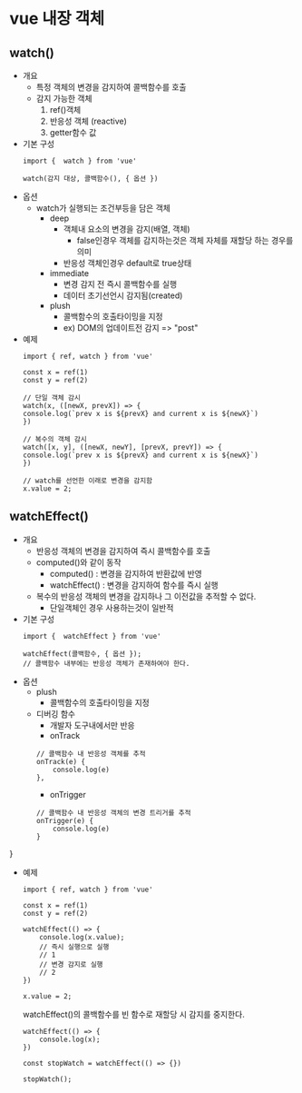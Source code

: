 # vue 내장 객체

## watch()
- 개요
    - 특정 객체의 변경을 감지하여 콜백함수를 호출
    - 감지 가능한 객체
        1. ref()객체
        2. 반응성 객체 (reactive)
        3. getter함수 값
- 기본 구성
    ```
    import {  watch } from 'vue'

    watch(감지 대상, 콜백함수(), { 옵션 })
    ```
- 옵션
    - watch가 실행되는 조건부등을 담은 객체
        - deep
            - 객체내 요소의 변경을 감지(배열, 객체)
                - false인경우 객체를 감지하는것은 객체 자체를 재할당 하는 경우를 의미
            - 반응성 객체인경우 default로 true상태
        - immediate
            - 변경 감지 전 즉시 콜백함수를 실행
            - 데이터 초기선언시 감지됨(created)
        - plush
            - 콜백함수의 호출타이밍을 지정
            - ex) DOM의 업데이트전 감지 => "post"
- 예제
    ```
    import { ref, watch } from 'vue'

    const x = ref(1)
    const y = ref(2)

    // 단일 객체 감시
    watch(x, ([newX, prevX]) => {
    console.log(`prev x is ${prevX} and current x is ${newX}`)
    })

    // 복수의 객체 감시
    watch([x, y], ([newX, newY], [prevX, prevY]) => {
    console.log(`prev x is ${prevX} and current x is ${newX}`)
    })

    // watch를 선언한 이래로 변경을 감지함
    x.value = 2;
    ```


## watchEffect()
- 개요
    - 반응성 객체의 변경을 감지하여 즉시 콜백함수를 호출
    - computed()와 같이 동작
        - computed() : 변경을 감지하여 반환값에 반영
        - watchEffect() : 변경을 감지하여 함수를 즉시 실행
    - 복수의 반응성 객체의 변경을 감지하나 그 이전값을 추적할 수 없다.
        - 단일객체인 경우 사용하는것이 일반적
- 기본 구성
    ```
    import {  watchEffect } from 'vue'

    watchEffect(콜백함수, { 옵션 });
    // 콜백함수 내부에는 반응성 객체가 존재하여야 한다.
    ```
- 옵션
    - plush
        - 콜백함수의 호출타이밍을 지정
    - 디버깅 함수
        - 개발자 도구내에서만 반응
        - onTrack
        ```
        // 콜백함수 내 반응성 객체를 추적
        onTrack(e) {
            console.log(e)
        },
        ```
        - onTrigger
        ```
        // 콜백함수 내 반응성 객체의 변경 트리거를 추적
        onTrigger(e) {
            console.log(e)
        }
        ```
}
- 예제
    ```
    import { ref, watch } from 'vue'

    const x = ref(1)
    const y = ref(2)

    watchEffect(() => {
        console.log(x.value);
        // 즉시 실행으로 실행
        // 1
        // 변경 감지로 실행
        // 2
    })

    x.value = 2;
    ```

    watchEffect()의 콜백함수를 빈 함수로 재할당 시 감지를 중지한다.
    ```
    watchEffect(() => {
        console.log(x);
    })

    const stopWatch = watchEffect(() => {})

    stopWatch();
    ```

